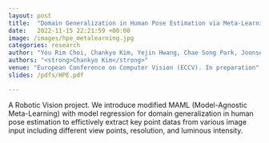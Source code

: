 ```yaml
---
layout: post
title:  "Domain Generalization in Human Pose Estimation via Meta-Learning"
date:   2022-11-15 22:21:59 +00:00
image: /images/hpe_metalearning.jpg
categories: research
author: "You Rim Choi, Chankyo Kim, Yejin Hwang, Chae Song Park, Joonseok Lee"
authors: "<strong>Chankyo Kim</strong>"
venue: "European Conference on Computer Vision (ECCV). In preparation"
slides: /pdfs/HPE.pdf

---
```


A Robotic Vision project. We introduce modified MAML (Model-Agnostic Meta-Learning) with model regression for domain generalization in human pose estimation to effictively extract key point datas from various image input including different view points, resolution, and luminous intensity.
